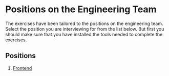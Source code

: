 # Positions on the Engineering Team

The exercises have been tailored to the positions on the engineering team. Select the position you are interviewing for from the list below. But first you should make sure that you have installed the tools needed to complete the exercises.

## Positions

1. [Frontend](./frontend/)
